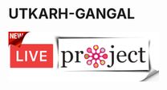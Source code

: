 # UTKARH-GANGAL
<a><img src="https://github.com/UTKARSH-D72/Module-3/blob/f13207c20fbc38dd3ce2058ba47b5fc90aa0b2a3/live_project.jpg" alt="Alt text" title="Optional title"  style="display: inline-block; margin: 0 auto; max-width: 300px"></a> 
